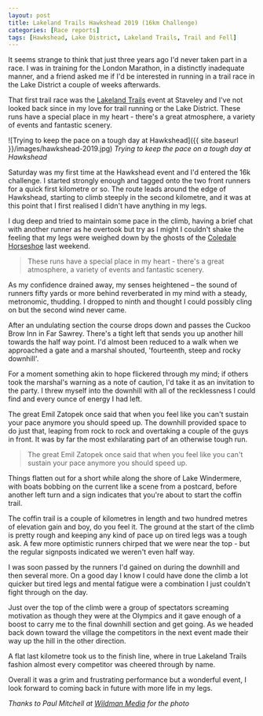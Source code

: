 ```yaml
---
layout: post
title: Lakeland Trails Hawkshead 2019 (16km Challenge)
categories: [Race reports]
tags: [Hawkshead, Lake District, Lakeland Trails, Trail and Fell]
---
```

It seems strange to think that just three years ago I'd never taken part in a race. I was in training for the London Marathon, in a distinctly inadequate manner, and a friend asked me if I'd be interested in running in a trail race in the Lake District a couple of weeks afterwards. 

That first trail race was the [Lakeland Trails]("http://www.lakelandtrails.org/") event at Staveley and I've not looked back since in my love for trail running or the Lake District. These runs have a special place in my heart - there's a great atmosphere, a variety of events and fantastic scenery.

![Trying to keep the pace on a tough day at Hawkshead]({{ site.baseurl }}/images/hawkshead-2019.jpg) 
*Trying to keep the pace on a tough day at Hawkshead*

Saturday was my first time at the Hawkshead event and I'd entered the 16k challenge. I started strongly enough and tagged onto the two front runners for a quick first kilometre or so. The route leads around the edge of Hawkshead, starting to climb steeply in the second kilometre, and it was at this point that I first realised I didn't have anything in my legs. 

I dug deep and tried to maintain some pace in the climb, having a brief chat with another runner as he overtook but try as I might I couldn't shake the feeling that my legs were weighed down by the ghosts of the [Coledale Horseshoe]("../coledale-horseshoe-2019/") last weekend.

>These runs have a special place in my heart - there's a great atmosphere, a variety of events and fantastic scenery.

As my confidence drained away, my senses heightened – the sound of runners fifty yards or more behind reverberated in my mind with a steady, metronomic, thudding. I dropped to ninth and thought I could possibly cling on but the second wind never came.

After an undulating section the course drops down and passes the Cuckoo Brow Inn in Far Sawrey. There's a tight left that sends you up another hill towards the half way point. I'd almost been reduced to a walk when we approached a gate and a marshal shouted, 'fourteenth, steep and rocky downhill'. 

For a moment something akin to hope flickered through my mind; if others took the marshal's warning as a note of caution, I'd take it as an invitation to the party. I threw myself into the downhill with all of the recklessness I could find and every ounce of energy I had left. 

The great Emil Zatopek once said that when you feel like you can't sustain your pace anymore you should speed up. The downhill provided space to do just that, leaping from rock to rock and overtaking a couple of the guys in front. It was by far the most exhilarating part of an otherwise tough run.

>The great Emil Zatopek once said that when you feel like you can't sustain your pace anymore you should speed up.

Things flatten out for a short while along the shore of Lake Windermere, with boats bobbing on the current like a scene from a postcard, before another left turn and a sign indicates that you're about to start the coffin trail. 

The coffin trail is a couple of kilometres in length and two hundred metres of elevation gain and boy, do you feel it. The ground at the start of the climb is pretty rough and keeping any kind of pace up on tired legs was a tough ask. A few more optimistic runners chirped that we were near the top - but the regular signposts indicated we weren't even half way.

I was soon passed by the runners I'd gained on during the downhill and then several more. On a good day I know I could have done the climb a lot quicker but tired legs and mental fatigue were a combination I just couldn't fight through on the day.

Just over the top of the climb were a group of spectators screaming motivation as though they were at the Olympics and it gave enough of a boost to carry me to the final downhill section and get going. As we headed back down toward the village the competitors in the next event made their way up the hill in the other direction.

A flat last kilometre took us to the finish line, where in true Lakeland Trails fashion almost every competitor was cheered through by name. 

Overall it was a grim and frustrating performance but a wonderful event, I look forward to coming back in future with more life in my legs.

*Thanks to Paul Mitchell at [Wildman Media]("https://www.wildman-media.com/") for the photo*
